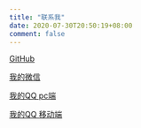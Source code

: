 ```yaml
---
title: "联系我"
date: 2020-07-30T20:50:19+08:00
comment: false
---
```


[GitHub](https://github.com/ayuayue)


[我的微信](https://www.caoayu.xyz/images/wechat.jpg)

[我的QQ pc端](tencent://message/?uin=1401262639&Site=http://vps.shuidazhe.com&Menu=yes)

[我的QQ 移动端](mqqwpa://im/chat?chat_type=wpa&uin=1401262639&version=1&src_type=web&web_src=oicqzone.com)

